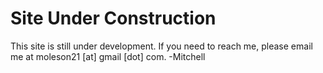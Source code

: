 # Site Under Construction

This site is still under development. If you need to reach me, please email me at moleson21 [at] gmail [dot] com.
-Mitchell
